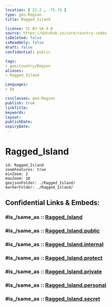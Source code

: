 ```yaml
---
location: [ 22.2 , -75.74 ] 
type: geo-Region
title: Ragged_Island

license: CC BY-SA 4.0
source: https://datahub.io/core/country-codes
isDeleted: false
isReadOnly: false
draft: false
confidential: public

tags:
- geo/Country/Region
aliases:
- Ragged_Island

Languages:
- de

cssclasses: geo-Region
publish: true
linkTitle: 
keywords: 
layout: 
publishDate: 
expiryDate: 
---
```


# Ragged_Island

```leaflet
id: Ragged_Island
zoomFeatures: true 
minZoom: 2 
maxZoom: 18
geojsonFolder: ./Ragged_Island/
markerFolder: ./Ragged_Island/
```


## Confidential Links & Embeds: 

### #is_/same_as :: [Ragged_Island](/_Standards/Earth/Continent/America~Caribbean/Bahamas/Districts~Bahamas/Ragged_Island.md) 

### #is_/same_as :: [Ragged_Island.public](/_public/Earth/Continent/America~Caribbean/Bahamas/Districts~Bahamas/Ragged_Island.public.md) 

### #is_/same_as :: [Ragged_Island.internal](/_internal/Earth/Continent/America~Caribbean/Bahamas/Districts~Bahamas/Ragged_Island.internal.md) 

### #is_/same_as :: [Ragged_Island.protect](/_protect/Earth/Continent/America~Caribbean/Bahamas/Districts~Bahamas/Ragged_Island.protect.md) 

### #is_/same_as :: [Ragged_Island.private](/_private/Earth/Continent/America~Caribbean/Bahamas/Districts~Bahamas/Ragged_Island.private.md) 

### #is_/same_as :: [Ragged_Island.personal](/_personal/Earth/Continent/America~Caribbean/Bahamas/Districts~Bahamas/Ragged_Island.personal.md) 

### #is_/same_as :: [Ragged_Island.secret](/_secret/Earth/Continent/America~Caribbean/Bahamas/Districts~Bahamas/Ragged_Island.secret.md)

